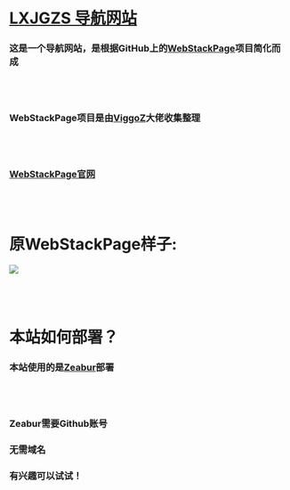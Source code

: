 # [LXJGZS 导航网站](https://lxjgzs.zeabur.app/)

### 这是一个导航网站，是根据GitHub上的[WebStackPage](https://github.com/WebStackPage/WebStackPage.github.io)项目简化而成
##### <br><br>
### WebStackPage项目是由[ViggoZ](https://www.viggoz.com)大佬收集整理
##### <br><br>
### [WebStackPage官网](www.webstack.cc)
##### <br><br>
# 原WebStackPage样子:
![](https://camo.githubusercontent.com/cd5db39ba59752822b7770d5074571fc4db1660af9066dfdb9953ff53ed7195e/687474703a2f2f7777772e776562737461636b2e63632f6173736574732f696d616765732f707265766965772e676966)
##### <br><br>
# 本站如何部署？

### 本站使用的是[Zeabur](https://www.zeabur.com/)部署
##### <br><br>
### Zeabur需要Github账号
### 无需域名
### 有兴趣可以试试！
